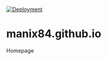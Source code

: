 [![Deployment](https://github.com/manix84/manix84.github.io/actions/workflows/main.yml/badge.svg)](https://github.com/manix84/manix84.github.io/actions/workflows/main.yml)

manix84.github.io
=================

Homepage
